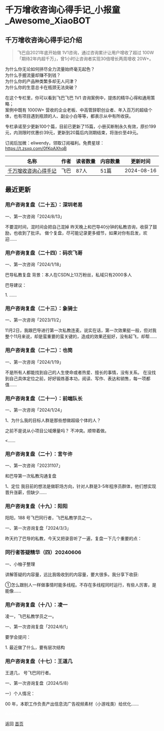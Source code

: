 # 千万增收咨询心得手记_小报童_Awesome_XiaoBOT

## 千万增收咨询心得手记介绍
> 飞巴自2021年底开始做 1V1咨询，通过咨询累计让用户增收了超过 100W「期待2年内超千万」，曾1小时让咨询者实现30倍增长两周增收 20W+。    
    
为什么你无论如何拼尽全力流量始终毫无起色？    
为什么手握流量却赚不到钱？    
为什么你的产品种类繁多却无人问津？    
为什么你的生意总卡在瓶颈无法突破？    
    
在这个专栏里，你可以看到飞巴飞巴 1V1 咨询案例中，提炼的精华心得和通用策略；    
案例中既有 1000W+ 营收的企业老板、中高管辞职创业者、年入百万的超级个体，也有项目遇到瓶颈的人、副业小白等等，都表示从中有所收获。    
    
专栏承诺至少更新100个篇，目前已更新了15篇，小册买断制永久有效，原价199元，内测限时优惠价39元，更新到20篇后内测期结束，将涨价至49元。    
    
订阅后加微：eliwendy，领取订阅福利。免费星球：https://t.zsxq.com/0fKpAXhqB  
  


|名称|作者|读者数量|内容数量|更新时间|
|---|---|---|---|---|
|[千万增收咨询心得手记](https://xiaobot.net/p/fbzx?refer=0b133df9-27dc-423b-8101-639049001c13)|飞巴|87人|51篇|2024-08-16|

## 最近更新
### 用户咨询复盘（二十五）：深圳老易

一、第一次咨询「2024/8/13」

不要混时间，混时间会把自己混掉 昨天晚上和巴导40分钟的私教咨询，收获了鼓励，也收到了批评。 做个复盘，尽可能记录更多细节，如果对你有启发，欢迎......

### 用户咨询复盘（二十四）：码农飞哥

一、第一次咨询「2024/1/18」

巴导私教复盘 背景：本人在CSDN上13万粉丝，私域只有2000多人

巴导建议：

1\. ......

### 用户咨询复盘（二十三）：象骑士

一、第一次咨询「2023/11/2」

11月2日，我跟巴导进行第一次私教连麦。说实在话，第一次效果挺一般，但对我整个11月来说，却是蛮重要的蛮关键的，造成的效果还挺好，没有起飞，却帮......

### 用户咨询复盘（二十二）：也简

一、第一次咨询「2024/1/19」

不是所有人都能找到自己的人生使命或者热爱、擅长的事情，没有关系。 在没找到自己具体定位之前，好好锻炼基本功，阅读、写作、表达和销售，每一项都值......

### 用户咨询复盘（二十一）：前端队长

一、第一次咨询「2024/1/24」

1、为什么我的目标人群是那些想做超级个体的人？

之前不是说从小项目公域爆量吗？ 不冲突。顺带着做。

<......

### 用户咨询复盘（二十）：言午许

一、第一次咨询「20231107」

和巴导第一次私教沟通复盘

1、定位 我目前的想法是做职场方向，针对人群是3-5年程序员群体，他们想实现晋升涨薪，但缺少......

### 用户咨询复盘（十九）：阳阳

阳阳，188 号飞巴同行者，飞巴私教学员之一。

一、第一次咨询复盘「2024/3/3」

昨天约了巴导的私教，今天又把录音听了一遍，复盘一下几个重要的点：

### 同行者答疑精华（四）20240606

一、小柚子整理

讲解答疑的内容量，远比我吸收到的内容量，要大很多。我分享下收获:

①怎么跟别人一样做事情时能多线程。不存在多线程同时运行，有些人厉害，是能像......

### 用户咨询复盘（十八）：凌一

凌一，飞巴私教学员之一。

一、第一次咨询复盘「2024/6/1」

要学会提问：

1\. 最近做了什么，要有层次结构

### 用户咨询复盘（十七）：王道几

王道几， 号飞巴同行者。

一、第一次咨询复盘（2024/5/8）

一）个人情况：

00 年，本职工作负责产出信息流广告视频素材（小游戏类）给优化......


<a href="https://github.com/Reno9527/awesome-xiaobot" style="color: white; text-decoration: none;">awesome-xiaobot</a>

返回 [首页](../README.md)
